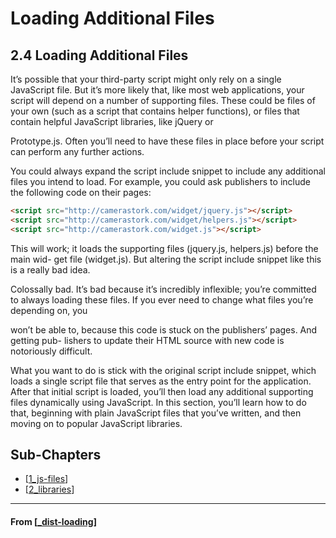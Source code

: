 # Loading Additional Files

## 2.4 Loading Additional Files

It’s possible that your third-party script might only rely on a single JavaScript file. But it’s more likely that, like most web applications, your script will depend on a number of supporting files. These could be files of your own (such as a script that contains helper functions), or files that contain helpful JavaScript libraries, like jQuery or

Prototype.js. Often you’ll need to have these files in place before your script can perform any further actions.

You could always expand the script include snippet to include any additional files
you intend to load. For example, you could ask publishers to include the following
code on their pages:

```html
<script src="http://camerastork.com/widget/jquery.js"></script>
<script src="http://camerastork.com/widget/helpers.js"></script>
<script src="http://camerastork.com/widget.js"></script>
```

This will work; it loads the supporting files (jquery.js, helpers.js) before the main wid-
get file (widget.js). But altering the script include snippet like this is a really bad idea.

Colossally bad. It’s bad because it’s incredibly inflexible; you’re committed to always
loading these files. If you ever need to change what files you’re depending on, you

won’t be able to, because this code is stuck on the publishers’ pages. And getting pub-
lishers to update their HTML source with new code is notoriously difficult.

What you want to do is stick with the original script include snippet, which loads a
single script file that serves as the entry point for the application. After that initial
script is loaded, you’ll then load any additional supporting files dynamically using
JavaScript. In this section, you’ll learn how to do that, beginning with plain JavaScript
files that you’ve written, and then moving on to popular JavaScript libraries.

## **Sub-Chapters**

- [[1_js-files]]
- [[2_libraries]]

---

#### From [[_dist-loading]]

[//begin]: # "Autogenerated link references for markdown compatibility"
[1_js-files]: 1_js-files "JS Files"
[2_libraries]: 2_libraries "Libraries"
[_dist-loading]: ../_dist-loading "2️⃣ Dist & Loading"
[//end]: # "Autogenerated link references"

